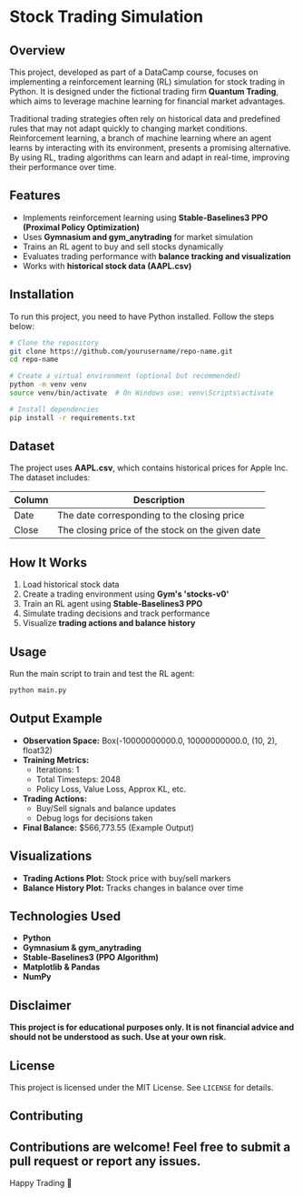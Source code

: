 # Stock Trading Simulation

## Overview
This project, developed as part of a DataCamp course, focuses on implementing a reinforcement learning (RL) simulation for stock trading in Python. It is designed under the fictional trading firm **Quantum Trading**, which aims to leverage machine learning for financial market advantages.

Traditional trading strategies often rely on historical data and predefined rules that may not adapt quickly to changing market conditions. Reinforcement learning, a branch of machine learning where an agent learns by interacting with its environment, presents a promising alternative. By using RL, trading algorithms can learn and adapt in real-time, improving their performance over time.

## Features
- Implements reinforcement learning using **Stable-Baselines3 PPO (Proximal Policy Optimization)**
- Uses **Gymnasium and gym_anytrading** for market simulation
- Trains an RL agent to buy and sell stocks dynamically
- Evaluates trading performance with **balance tracking and visualization**
- Works with **historical stock data (AAPL.csv)**

## Installation
To run this project, you need to have Python installed. Follow the steps below:

```sh
# Clone the repository
git clone https://github.com/yourusername/repo-name.git
cd repo-name

# Create a virtual environment (optional but recommended)
python -m venv venv
source venv/bin/activate  # On Windows use: venv\Scripts\activate

# Install dependencies
pip install -r requirements.txt
```

## Dataset
The project uses **AAPL.csv**, which contains historical prices for Apple Inc. The dataset includes:

| Column | Description |
|--------|-------------|
| Date   | The date corresponding to the closing price |
| Close  | The closing price of the stock on the given date |

## How It Works
1. Load historical stock data
2. Create a trading environment using **Gym's 'stocks-v0'**
3. Train an RL agent using **Stable-Baselines3 PPO**
4. Simulate trading decisions and track performance
5. Visualize **trading actions and balance history**

## Usage
Run the main script to train and test the RL agent:

```sh
python main.py
```

## Output Example
- **Observation Space:** Box(-10000000000.0, 10000000000.0, (10, 2), float32)
- **Training Metrics:**
  - Iterations: 1
  - Total Timesteps: 2048
  - Policy Loss, Value Loss, Approx KL, etc.
- **Trading Actions:**
  - Buy/Sell signals and balance updates
  - Debug logs for decisions taken
- **Final Balance:** $566,773.55 (Example Output)

## Visualizations
- **Trading Actions Plot:** Stock price with buy/sell markers
- **Balance History Plot:** Tracks changes in balance over time

## Technologies Used
- **Python**
- **Gymnasium & gym_anytrading**
- **Stable-Baselines3 (PPO Algorithm)**
- **Matplotlib & Pandas**
- **NumPy**

## Disclaimer
**This project is for educational purposes only. It is not financial advice and should not be understood as such. Use at your own risk.**

## License
This project is licensed under the MIT License. See `LICENSE` for details.

## Contributing
Contributions are welcome! Feel free to submit a pull request or report any issues.
---

Happy Trading 🚀

